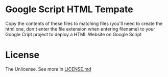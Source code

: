 # Google Script HTML Tempate

Copy the contents of these files to matching files (you'll need to create the html one, don't enter the file extension when entering filename) to your Google Cript project to deploy a HTML Website on Google Script

# License

The Unlicense. See more in [LICENSE.md](https://github.com/averynova/Google-Script-HTML-Template/blob/main/LICENSE.md)
